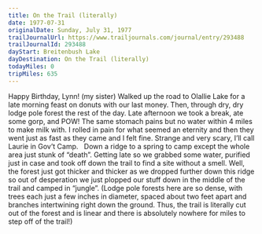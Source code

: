 ```yaml
---
title: On the Trail (literally)
date: 1977-07-31
originalDate: Sunday, July 31, 1977
trailJournalUrl: https://www.trailjournals.com/journal/entry/293488
trailJournalId: 293488
dayStart: Breitenbush Lake
dayDestination: On the Trail (literally)
todayMiles: 0
tripMiles: 635
---
```

Happy Birthday, Lynn! (my sister) Walked up the road to Olallie Lake for a late morning feast on donuts with our last money. Then, through dry, dry lodge pole forest the rest of the day. Late afternoon we took a break, ate some gorp, and POW! The same stomach pains but no water within 4 miles to make milk with. I rolled in pain for what seemed an eternity and then they went just as fast as they came and I felt fine. Strange and very scary, I’ll call Laurie in Gov’t Camp.   Down a ridge to a spring to camp except the whole area just stunk of “death”. Getting late so we grabbed some water, purified just in case and took off down the trail to find a site without a smell. Well, the forest just got thicker and thicker as we dropped further down this ridge so out of desperation we just plopped our stuff down in the middle of the trail and camped in “jungle”. (Lodge pole forests here are so dense, with trees each just a few inches in diameter, spaced about two feet apart and branches intertwining right down the ground. Thus, the trail is literally cut out of the forest and is linear and there is absolutely nowhere for miles to step off of the trail!)

